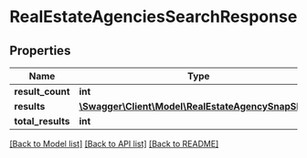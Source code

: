 # RealEstateAgenciesSearchResponse

## Properties
Name | Type | Description | Notes
------------ | ------------- | ------------- | -------------
**result_count** | **int** |  | 
**results** | [**\Swagger\Client\Model\RealEstateAgencySnapShot[]**](RealEstateAgencySnapShot.md) |  | [optional] 
**total_results** | **int** |  | 

[[Back to Model list]](../README.md#documentation-for-models) [[Back to API list]](../README.md#documentation-for-api-endpoints) [[Back to README]](../README.md)


